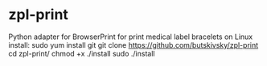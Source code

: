 # zpl-print
Python adapter for BrowserPrint for print medical label bracelets on Linux
install:
  sudo yum install git
  git clone https://github.com/butskivsky/zpl-print
  cd zpl-print/
  chmod +x ./install 
  sudo ./install 